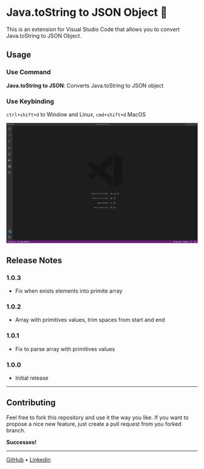 # Java.toString to JSON Object 🚀

This is an extension for Visual Studio Code that allows you to convert Java.toString to JSON Object.

## Usage 
### Use Command

**Java.toString to JSON**: Converts Java.toString to JSON object

<!-- ![](./images/readme/vscode-javatostring-to-json--from-selection.gif) -->


### Use Keybinding
`ctrl+shift+d` to Window and Linux, `cmd+shift+d` MacOS

![](./images/readme/vscode-javatostring-to-json--from-selection.gif)


<!-- ## Known Issues -->

## Release Notes

### 1.0.3
- Fix when exists elements into primite array

### 1.0.2
- Array with primitives values, trim spaces from start and end

### 1.0.1
- Fix to parse array with primitives values

### 1.0.0
- Initial release

---

## Contributing

Feel free to fork this repository and use it the way you like. If you want to propose a nice new feature, just create a pull request from you forked branch.

**Successes!**

---
[GitHub](https://github.com/bryancondor) •
[Linkedin](https://www.linkedin.com/in/bryancondor/)